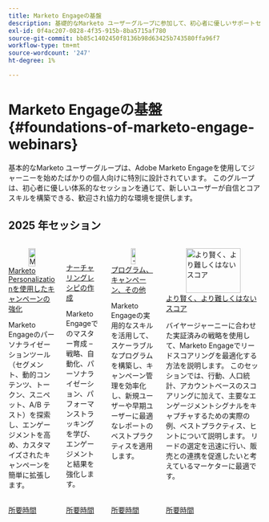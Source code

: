 ```yaml
---
title: Marketo Engageの基盤
description: 基礎的なMarketo ユーザーグループに参加して、初心者に優しいサポートセッションを通じて、Adobe Marketo Engageの自信とコアスキルを構築しましょう。
exl-id: 0f4ac207-0828-4f35-915b-8ba5715af780
source-git-commit: bb85c1402450f8136b98d63425b743580ffa96f7
workflow-type: tm+mt
source-wordcount: '247'
ht-degree: 1%

---
```


# Marketo Engageの基盤 {#foundations-of-marketo-engage-webinars}

基本的なMarketo ユーザーグループは、Adobe Marketo Engageを使用してジャーニーを始めたばかりの個人向けに特別に設計されています。 このグループは、初心者に優しい体系的なセッションを通じて、新しいユーザーが自信とコアスキルを構築できる、歓迎され協力的な環境を提供します。

## 2025 年セッション

<!-- CARDS  ****

{cta = Watch}

* 2025/campaigns-with-marketo-personalization.md
* 2025/nurture-recipe.md
* 2025/programs-campaigns.md
* 2025/scoring.md



-->
<!-- START CARDS HTML - DO NOT MODIFY BY HAND -->
<div class="columns">
    <div class="column is-half-tablet is-half-desktop is-one-third-widescreen" aria-label="Powering Campaigns with Marketo Personalization">
        <div class="card" style="height: 100%; display: flex; flex-direction: column; height: 100%;">
            <div class="card-image">
                <figure class="image x-is-16by9">
                    <a href="2025/campaigns-with-marketo-personalization.md" title="Marketo Personalizationを使用したキャンペーンの強化" target="_blank" rel="referrer">
                        <img class="is-bordered-r-small" src="https://video.tv.adobe.com/v/3464791/?format=jpeg&nocache=1758746095385" alt="Marketo Personalizationを使用したキャンペーンの強化"
                             style="width: 100%; aspect-ratio: 16 / 9; object-fit: cover; overflow: hidden; display: block; margin: auto;">
                    </a>
                </figure>
            </div>
            <div class="card-content is-padded-small" style="display: flex; flex-direction: column; flex-grow: 1; justify-content: space-between;">
                <div class="top-card-content">
                    <p class="headline is-size-6 has-text-weight-bold">
                        <a href="2025/campaigns-with-marketo-personalization.md" target="_blank" rel="referrer" title="Marketo Personalizationを使用したキャンペーンの強化">Marketo Personalizationを使用したキャンペーンの強化 </a>
                    </p>
                    <p class="is-size-6">Marketo Engageのパーソナライゼーションツール（セグメント、動的コンテンツ、トークン、スニペット、A/B テスト）を探索し、エンゲージメントを高め、カスタマイズされたキャンペーンを簡単に拡張します。</p>
                </div>
                <a href="2025/campaigns-with-marketo-personalization.md" target="_blank" rel="referrer" class="spectrum-Button spectrum-Button--outline spectrum-Button--primary spectrum-Button--sizeM" style="align-self: flex-start; margin-top: 1rem;">
                    <span class="spectrum-Button-label has-no-wrap has-text-weight-bold">所要時間</span>
                </a>
            </div>
        </div>
    </div>
    <div class="column is-half-tablet is-half-desktop is-one-third-widescreen" aria-label="Create Your Nurture Recipe">
        <div class="card" style="height: 100%; display: flex; flex-direction: column; height: 100%;">
            <div class="card-image">
                <figure class="image x-is-16by9">
                    <a href="2025/nurture-recipe.md" title="ナーチャリングレシピの作成" target="_blank" rel="referrer">
                        <img class="is-bordered-r-small" src="https://video.tv.adobe.com/v/3475224/?format=jpeg&nocache=1758746095385" alt="ナーチャリングレシピの作成"
                             style="width: 100%; aspect-ratio: 16 / 9; object-fit: cover; overflow: hidden; display: block; margin: auto;">
                    </a>
                </figure>
            </div>
            <div class="card-content is-padded-small" style="display: flex; flex-direction: column; flex-grow: 1; justify-content: space-between;">
                <div class="top-card-content">
                    <p class="headline is-size-6 has-text-weight-bold">
                        <a href="2025/nurture-recipe.md" target="_blank" rel="referrer" title="ナーチャリングレシピの作成"> ナーチャリングレシピの作成 </a>
                    </p>
                    <p class="is-size-6">Marketo Engageでのマスター育成 – 戦略、自動化、パーソナライゼーション、パフォーマンストラッキングを学び、エンゲージメントと結果を強化します。</p>
                </div>
                <a href="2025/nurture-recipe.md" target="_blank" rel="referrer" class="spectrum-Button spectrum-Button--outline spectrum-Button--primary spectrum-Button--sizeM" style="align-self: flex-start; margin-top: 1rem;">
                    <span class="spectrum-Button-label has-no-wrap has-text-weight-bold">所要時間</span>
                </a>
            </div>
        </div>
    </div>
    <div class="column is-half-tablet is-half-desktop is-one-third-widescreen" aria-label="Programs, Campaigns & Beyond">
        <div class="card" style="height: 100%; display: flex; flex-direction: column; height: 100%;">
            <div class="card-image">
                <figure class="image x-is-16by9">
                    <a href="2025/programs-campaigns.md" title="プログラム、キャンペーンおよびその他" target="_blank" rel="referrer">
                        <img class="is-bordered-r-small" src="https://video.tv.adobe.com/v/3464499/?format=jpeg&nocache=1758746095396" alt="プログラム、キャンペーンおよびその他"
                             style="width: 100%; aspect-ratio: 16 / 9; object-fit: cover; overflow: hidden; display: block; margin: auto;">
                    </a>
                </figure>
            </div>
            <div class="card-content is-padded-small" style="display: flex; flex-direction: column; flex-grow: 1; justify-content: space-between;">
                <div class="top-card-content">
                    <p class="headline is-size-6 has-text-weight-bold">
                        <a href="2025/programs-campaigns.md" target="_blank" rel="referrer" title="プログラム、キャンペーンおよびその他"> プログラム、キャンペーン、その他 </a>
                    </p>
                    <p class="is-size-6">Marketo Engageの実用的なスキルを活用して、スケーラブルなプログラムを構築し、キャンペーン管理を効率化し、新規ユーザーや早期ユーザーに最適なレポートのベストプラクティスを適用します。</p>
                </div>
                <a href="2025/programs-campaigns.md" target="_blank" rel="referrer" class="spectrum-Button spectrum-Button--outline spectrum-Button--primary spectrum-Button--sizeM" style="align-self: flex-start; margin-top: 1rem;">
                    <span class="spectrum-Button-label has-no-wrap has-text-weight-bold">所要時間</span>
                </a>
            </div>
        </div>
    </div>
    <div class="column is-half-tablet is-half-desktop is-one-third-widescreen" aria-label="Score Smarter, Not Harder">
        <div class="card" style="height: 100%; display: flex; flex-direction: column; height: 100%;">
            <div class="card-image">
                <figure class="image x-is-16by9">
                    <a href="2025/scoring.md" title="より賢く、より難しくはないスコア" target="_blank" rel="referrer">
                        <img class="is-bordered-r-small" src="https://video.tv.adobe.com/v/3474961/?format=jpeg&nocache=1758746095373" alt="より賢く、より難しくはないスコア"
                             style="width: 100%; aspect-ratio: 16 / 9; object-fit: cover; overflow: hidden; display: block; margin: auto;">
                    </a>
                </figure>
            </div>
            <div class="card-content is-padded-small" style="display: flex; flex-direction: column; flex-grow: 1; justify-content: space-between;">
                <div class="top-card-content">
                    <p class="headline is-size-6 has-text-weight-bold">
                        <a href="2025/scoring.md" target="_blank" rel="referrer" title="より賢く、より難しくはないスコア"> より賢く、より難しくはないスコア </a>
                    </p>
                    <p class="is-size-6">バイヤージャーニーに合わせた実証済みの戦略を使用して、Marketo Engageでリードスコアリングを最適化する方法を説明します。 このセッションでは、行動、人口統計、アカウントベースのスコアリングに加えて、主要なエンゲージメントシグナルをキャプチャするための実際の例、ベストプラクティス、ヒントについて説明します。 リードの選定を迅速に行い、販売との連携を促進したいと考えているマーケターに最適です。</p>
                </div>
                <a href="2025/scoring.md" target="_blank" rel="referrer" class="spectrum-Button spectrum-Button--outline spectrum-Button--primary spectrum-Button--sizeM" style="align-self: flex-start; margin-top: 1rem;">
                    <span class="spectrum-Button-label has-no-wrap has-text-weight-bold">所要時間</span>
                </a>
            </div>
        </div>
    </div>
</div>
<!-- END CARDS HTML - DO NOT MODIFY BY HAND -->
